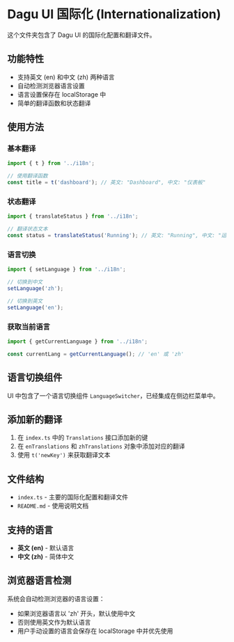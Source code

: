# Dagu UI 国际化 (Internationalization)

这个文件夹包含了 Dagu UI 的国际化配置和翻译文件。

## 功能特性

- 支持英文 (en) 和中文 (zh) 两种语言
- 自动检测浏览器语言设置
- 语言设置保存在 localStorage 中
- 简单的翻译函数和状态翻译

## 使用方法

### 基本翻译

```typescript
import { t } from '../i18n';

// 使用翻译函数
const title = t('dashboard'); // 英文: "Dashboard", 中文: "仪表板"
```

### 状态翻译

```typescript
import { translateStatus } from '../i18n';

// 翻译状态文本
const status = translateStatus('Running'); // 英文: "Running", 中文: "运行中"
```

### 语言切换

```typescript
import { setLanguage } from '../i18n';

// 切换到中文
setLanguage('zh');

// 切换到英文
setLanguage('en');
```

### 获取当前语言

```typescript
import { getCurrentLanguage } from '../i18n';

const currentLang = getCurrentLanguage(); // 'en' 或 'zh'
```

## 语言切换组件

UI 中包含了一个语言切换组件 `LanguageSwitcher`，已经集成在侧边栏菜单中。

## 添加新的翻译

1. 在 `index.ts` 中的 `Translations` 接口添加新的键
2. 在 `enTranslations` 和 `zhTranslations` 对象中添加对应的翻译
3. 使用 `t('newKey')` 来获取翻译文本

## 文件结构

- `index.ts` - 主要的国际化配置和翻译文件
- `README.md` - 使用说明文档

## 支持的语言

- **英文 (en)** - 默认语言
- **中文 (zh)** - 简体中文

## 浏览器语言检测

系统会自动检测浏览器的语言设置：
- 如果浏览器语言以 'zh' 开头，默认使用中文
- 否则使用英文作为默认语言
- 用户手动设置的语言会保存在 localStorage 中并优先使用